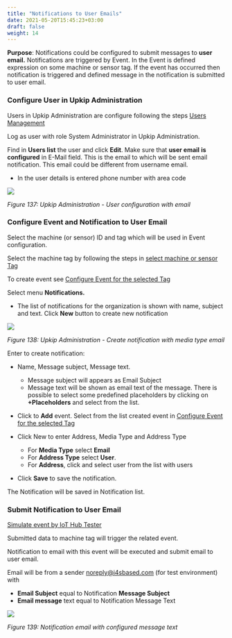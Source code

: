 ```yaml
---
title: "Notifications to User Emails"
date: 2021-05-20T15:45:23+03:00
draft: false
weight: 14
---
```


**Purpose**: Notifications could be configured to submit messages to **user email.** Notifications are triggered by Event. In the Event is defined expression on some machine or sensor tag. If the event has occurred then notification is triggered and defined message in the notification is submitted to user email. 

### Configure User in Upkip Administration
Users in Upkip Administration are configure following the steps [Users Management](/docs/users/createusers/usersgroups/)

Log as user with role System Administrator in Upkip Administration. 

Find in **Users list** the user and click **Edit**. Make sure that **user email** **is configured** in E-Mail field. This is the email to which will be sent email notification. This email could be different from username email.

- In the user details is entered phone number with area code

![](/images/Aspose.Words.c55b6b06-cf77-4ce6-bf35-b1bd3972243e.139.png)

*Figure 137: Upkip Administration - User configuration with email*

### Configure Event and Notification to User Email
Select the machine (or sensor) ID and tag which will be used in Event configuration.

Select the machine tag by following the steps in [select machine or sensor Tag](/docs/data/notifteams/#configure-event-and-notification-to-teams)

To create event see [Configure Event for the selected Tag](/docs/data/notifteams/#configure-event-and-notification-to-teams)

Select menu **Notifications.** 

- The list of notifications for the organization is shown with name, subject and text.
Click **New** button to create new notification

![](/images/Aspose.Words.c55b6b06-cf77-4ce6-bf35-b1bd3972243e.140.png)

*Figure 138: Upkip Administration - Create notification with media type email*

Enter to create notification:

-  Name, Message subject, Message text. 
   -  Message subject will appears as Email Subject
   -  Message text will be shown  as email text of the message. There is possible to select some predefined placeholders by clicking on **+Placeholders** and select from the list.
-  Click to **Add** event. Select from the list created event in [Configure Event for the selected Tag](/docs/data/notifteams/#configure-event-and-notification-to-teams)

-  Click New to enter Address, Media Type and Address Type
   - For **Media Type** select **Email**
   - For **Address Type** select **User**. 
   - For **Address**, click and select user from the list with users
-  Click **Save** to save the notification.

The Notification  will be saved in Notification list.

### **Submit Notification to User Email**
[Simulate event by IoT Hub Tester](/docs/data/notifteams/#simulate-event-by-iot-hub-tester)

Submitted data to machine tag will trigger the related event. 

Notification to email with this event will be executed and submit email to user email. 

Email will be from a sender <noreply@i4sbased.com> (for test environment) with

- **Email Subject** equal to Notification **Message Subject**
- **Email message** text equal to Notification Message Text

![](/images/Aspose.Words.c55b6b06-cf77-4ce6-bf35-b1bd3972243e.141.png)

*Figure 139: Notification email with configured message text*

